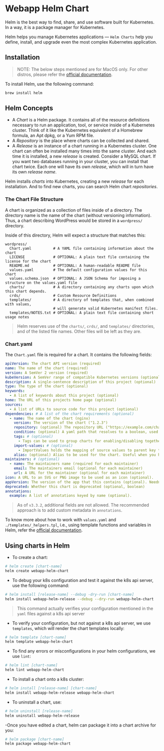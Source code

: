 # Webapp Helm Chart

Helm is the best way to find, share, and use software built for Kubernetes. In a way, it is a package manager for Kubernetes.

Helm helps you manage Kubernetes applications — `Helm Charts` help you define, install, and upgrade even the most complex Kubernetes application.

## Installation

> NOTE: The below steps mentioned are for MacOS only. For other distros, please refer the [official documentation](https://helm.sh/docs/intro/install/).

To install Helm, use the following command:

```bash
brew install helm
```

## Helm Concepts

- A _Chart_ is a Helm package. It contains all of the resource definitions necessary to run an application, tool, or service inside of a Kubernetes cluster. Think of it like the Kubernetes equivalent of a Homebrew formula, an Apt dpkg, or a Yum RPM file.
- A _Repository_ is the place where charts can be collected and shared.
- A _Release_ is an instance of a chart running in a Kubernetes cluster. One chart can often be installed many times into the same cluster. And each time it is installed, a new _release_ is created. Consider a MySQL chart. If you want two databases running in your cluster, you can install that chart twice. Each one will have its own _release_, which will in turn have its own _release name_.

Helm installs _charts_ into Kubernetes, creating a new _release_ for each installation. And to find new charts, you can search Helm chart _repositories_.

### The Chart File Structure

A chart is organized as a collection of files inside of a directory. The directory name is the name of the chart (without versioning information). Thus, a chart describing WordPress would be stored in a `wordpress/` directory.

Inside of this directory, Helm will expect a structure that matches this:

```text
wordpress/
  Chart.yaml          # A YAML file containing information about the chart
  LICENSE             # OPTIONAL: A plain text file containing the license for the chart
  README.md           # OPTIONAL: A human-readable README file
  values.yaml         # The default configuration values for this chart
  values.schema.json  # OPTIONAL: A JSON Schema for imposing a structure on the values.yaml file
  charts/             # A directory containing any charts upon which this chart depends.
  crds/               # Custom Resource Definitions
  templates/          # A directory of templates that, when combined with values,
                      # will generate valid Kubernetes manifest files.
  templates/NOTES.txt # OPTIONAL: A plain text file containing short usage notes
```

> Helm reserves use of the `charts/`, `crds/`, and `templates/` directories, and of the listed file names. Other files will be left as they are.

### Chart.yaml

The `Chart.yaml` file is required for a chart. It contains the following fields:

```yaml
apiVersion: The chart API version (required)
name: The name of the chart (required)
version: A SemVer 2 version (required)
kubeVersion: A SemVer range of compatible Kubernetes versions (optional)
description: A single-sentence description of this project (optional)
type: The type of the chart (optional)
keywords:
  - A list of keywords about this project (optional)
home: The URL of this projects home page (optional)
sources:
  - A list of URLs to source code for this project (optional)
dependencies: # A list of the chart requirements (optional)
  - name: The name of the chart (nginx)
    version: The version of the chart ("1.2.3")
    repository: (optional) The repository URL ("https://example.com/charts") or alias ("@repo-name")
    condition: (optional) A yaml path that resolves to a boolean, used for enabling/disabling charts (e.g. subchart1.enabled )
    tags: # (optional)
      - Tags can be used to group charts for enabling/disabling together
    import-values: # (optional)
      - ImportValues holds the mapping of source values to parent key to be imported. Each item can be a string or pair of child/parent sublist items.
    alias: (optional) Alias to be used for the chart. Useful when you have to add the same chart multiple times
maintainers: # (optional)
  - name: The maintainers name (required for each maintainer)
    email: The maintainers email (optional for each maintainer)
    url: A URL for the maintainer (optional for each maintainer)
icon: A URL to an SVG or PNG image to be used as an icon (optional).
appVersion: The version of the app that this contains (optional). Needn't be SemVer. Quotes recommended.
deprecated: Whether this chart is deprecated (optional, boolean)
annotations:
  example: A list of annotations keyed by name (optional).
```

> As of `v3.3.2`, additional fields are not allowed. The recommended approach is to add custom metadata in `annotations`.

To know more about how to work with `values.yaml` and `./templates/_helpers.tpl`, i.e., using template functions and variables in Helm, refer the [official documentation](https://helm.sh/docs/chart_template_guide/).

## Using charts in Helm

- To create a chart:

```bash
# helm create [chart-name]
helm create webapp-helm-chart
```

- To debug your k8s configuration and test it against the k8s api server, use the following command:

```bash
# helm install [release-name] --debug -dry-run [chart-name]
helm install webapp-helm-release --debug --dry-run webapp-helm-chart
```

> This command actually verifies your configuration mentioned in the `yaml` files against a k8s api server

- To verify your configuration, but not against a k8s api server, we use `templates`, which will render the chart templates locally:

```bash
# helm template [chart-name]
helm template webapp-helm-chart
```

- To find any errors or misconfigurations in your helm configurations, we use `lint`:

```bash
# helm lint [chart-name]
helm lint webapp-helm-chart
```

- To install a chart onto a k8s cluster:

```bash
# helm install [release-name] [chart-name]
helm install webapp-helm-release webapp-helm-chart
```

- To uninstall a chart, use:

```bash
# helm uninstall [release-name]
helm uninstall webapp-helm-release
```

-Once you have edited a chart, helm can package it into a chart archive for you:

```bash
# helm package [chart-name]
helm package webapp-helm-chart
```
